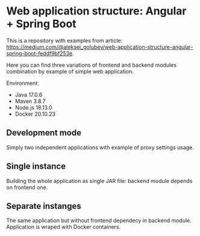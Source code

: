 # Web application structure: Angular + Spring Boot

This is a repository with examples from article: https://medium.com/@aleksei_golubev/web-application-structure-angular-spring-boot-feddf9bf253e.

Here you can find three variations of frontend and backend modules combination by example of simple web application.

Environment:
- Java 17.0.6
- Maven 3.8.7
- Node.js 18.13.0
- Docker 20.10.23

## Development mode

Simply two independent applications with example of proxy settings usage.

## Single instance

Building the whole application as single JAR file: backend module depends on frontend one.

## Separate instanges

The same application but without frontend dependecy in backend module. Application is wraped with Docker containers. 
